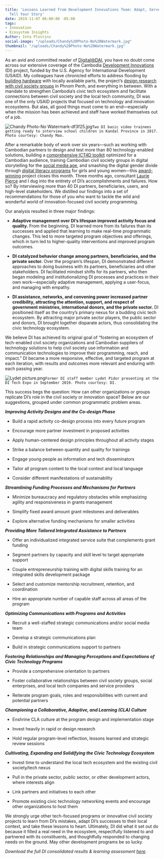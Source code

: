 ```yaml
---
title: 'Lessons Learned from Development Innovations Team: Adapt, Serve Users, and
  Tell Your Story'
date: 2019-11-07 06:00:00 -05:00
tags:
- Innovation
- Ecosystem Insights
Author: Inta Plostins
social-image: "/uploads/Chandy%20Photo-No%20Watermark.jpg"
thumbnail: "/uploads/Chandy%20Photo-No%20Watermark.jpg"
---
```


As an avid and committed reader of [Digital@DAI](https://dai-global-digital.com/), you have no doubt come across our extensive coverage of the Cambodia [Development Innovations](https://www.development-innovations.org/) (DI) project, funded by the U.S. Agency for International Development (USAID). My colleagues have chronicled efforts to address flooding by [building hardware](https://dai-global-digital.com/civil-society-the-hard-ware-way-maker-lab-experiences-in-cambodia.html) with locally available parts, the project’s [design research with civil society groups](https://dai-global-digital.com/cambodia-civil-society-facebook.html) in Phnom Penh, and everything in between. With a mandate to strengthen Cambodia’s civic tech ecosystem and facilitate connections between civil society and the local tech community, DI was one of the only USAID projects that focused on technology and innovation ecosystems. But alas, all good things must come to an end—especially when the mission has been achieved and staff have worked themselves out of a job.

<!--more-->

![Chandy Photo-No Watermark-df3f25.jpg](/uploads/Screen%20Shot%202019-11-08%20at%201.52.29%20PM.png)`Two DI basic video trainees getting ready to interview school children in Kandal Province in 2017. Photo courtesy: Chandy Mao.`

After a remarkable body of work over six years—such as working with Cambodian partners to design and test more than 80 technology-enabled solutions, building a [comprehensive ICT4D toolkit](https://www.development-innovations.org/ict4d-toolkit/) optimized for a Cambodian audience, training Cambodian civil society groups in digital storytelling for the [social media age](https://www.facebook.com/DevInnoKH/videos/447052192538864/), and smashing the digital gender divide through [digital literacy programs](https://www.phnompenhpost.com/lifestyle-creativity-innovation/tech-innovator-cambodian-girls-create-prize-winning-poetry-app) for girls and young women—this [award-winning](https://usaidlearninglab.org/library/learning-and-adapting-enables-civil-society-innovations-cambodia) project closes this month. Three months ago, consultant [Laurie Pierce](https://www.linkedin.com/in/laurie-pierce-4a16b0a5/) and I dug into the entirety of DI’s accomplishments and failures. How so? By interviewing more than 40 DI partners, beneficiaries, users, and high-level stakeholders. We distilled our findings into a set of recommendations for those of you who want to tackle the wild and wonderful world of innovation-focused civil society programming.

Our analysis resulted in three major findings:

* **Adaptive management over DI’s lifespan improved activity focus and quality.** From the beginning, DI learned more from its failures than its successes and applied that learning to make real-time programmatic changes. This led to more targeted program objectives and offerings, which in turn led to higher-quality interventions and improved program outcomes.

* **DI catalyzed behavior change among partners, beneficiaries, and the private sector.** Over the program’s lifespan, DI demonstrated different approaches to doing business with its partners, beneficiaries and other stakeholders. DI facilitated mindset shifts for its partners, who then began modeling and institutionalizing DI processes and practices in their own work—especially adaptive management, applying a user-focus, and managing with empathy.

* **DI assistance, networks, and convening power increased partner credibility, attracting the attention, support, and respect of government ministries, international donors, and the private sector.** DI positioned itself as the country’s primary nexus for a budding civic tech ecosystem. By attracting major private sector players, the public sector and donors, DI brought together disparate actors, thus consolidating the civic technology ecosystem.

We believe DI has achieved its original goal of “fostering an ecosystem of tech-enabled civil society organizations and Cambodian suppliers of technology solutions to help civil society use information and communication technologies to improve their programming, reach, and impact.” DI became a more responsive, effective, and targeted program at each iteration, with results and outcomes more relevant and enduring with each passing year.

![Lydet picture.png](/uploads/Lydet%20picture.png)`Former DI staff member Lydet Pidor presenting at the DI Tech Expo in September 2019. Photo courtesy: DI.`

This success begs the question: How can other organizations or groups replicate DI’s role in the civil society or innovation space? Below are our suggestions, grouped under common programmatic problem areas.

***Improving Activity Designs and the Co-design Phase***

* Build a rapid activity co-design process into every future program

* Encourage more partner investment in proposed activities

* Apply human-centered design principles throughout all activity stages

* Strike a balance between quantity and quality for trainings

* Engage young people as information and tech disseminators

* Tailor all program content to the local context and local language

* Consider different manifestations of sustainability

***Streamlining Funding Processes and Mechanisms for Partners***

* Minimize bureaucracy and regulatory obstacles while emphasizing agility and responsiveness in grants management

* Simplify fixed award amount grant milestones and deliverables

* Explore alternative funding mechanisms for smaller activities

***Providing More Tailored Integrated Assistance to Partners***

* Offer an individualized integrated service suite that complements grant funding

* Segment partners by capacity and skill level to target appropriate support

* Couple entrepreneurship training with digital skills training for an integrated skills development package

* Select and customize mentorship recruitment, retention, and coordination

* Hire an appropriate number of capable staff across all areas of the program

***Optimizing Communications with Programs and Activities***

* Recruit a well-staffed strategic communications and/or social media team

* Develop a strategic communications plan

* Build in strategic communications support to partners

***Fostering Relationships and Managing Perceptions and Expectations of Civic Technology Programs***

* Provide a comprehensive orientation to partners

* Foster collaborative relationships between civil society groups, social enterprises, and local tech companies and service providers

* Reiterate program goals, roles and responsibilities with current and potential partners

***Championing a Collaborative, Adaptive, and Learning (CLA) Culture***

* Enshrine CLA culture at the program design and implementation stage

* Invest heavily in rapid or design research

* Hold regular program-level reflection, lessons learned and strategic review sessions

***Cultivating, Expanding and Solidifying the Civic Technology Ecosystem***

* Invest time to understand the local tech ecosystem and the existing civil society/tech nexus

* Pull in the private sector, public sector, or other development actors, where interests align

* Link partners and initiatives to each other

* Promote existing civic technology networking events and encourage other organizations to host them

We strongly urge other tech-focused programs or innovative civil society projects to learn from DI’s mistakes, adapt DI’s successes to their local context, and take these lessons to heart. Ultimately, DI did what it set out do because it filled a real need in the ecosystem, respectfully listened to and partnered with its constituents, and thoughtfully responded to changing needs on the ground. May other development programs be so lucky.

*Download the full DI consolidated results & learning assessment [here](https://www.development-innovations.org/wp-content/uploads/2019/11/DI-Consolidated-Results-and-Learning-Assessment-Report-2019-Final.pdf).*